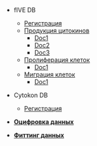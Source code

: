 <!--
* [Главная](/)
* [Руководство](guide.md)
-->

* fIVE DB
    * [Регистрация](registration.md)
    * [Продукция цитокинов](cytokine/cytokine.md)
        * [Doc1](cytokine/doc1.md)
        * [Doc2](cytokine/doc2.md)
        * [Doc3](cytokine/doc3.md)
    * [Пролиферация клеток](proliferation/proliferation.md)
        * [Doc1](proliferation/doc1.md)
    * [Миграция клеток](migration/migration.md)
        * [Doc1](migration/doc1.md)

* Cytokon DB
    * [Регистрация](registration.md)

* [**Оцифровка данных**](digitizing.md)
* [**Фиттинг данных**](fitting.md)